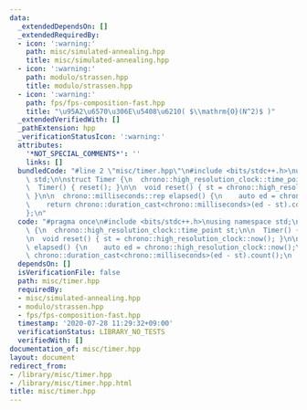```yaml
---
data:
  _extendedDependsOn: []
  _extendedRequiredBy:
  - icon: ':warning:'
    path: misc/simulated-annealing.hpp
    title: misc/simulated-annealing.hpp
  - icon: ':warning:'
    path: modulo/strassen.hpp
    title: modulo/strassen.hpp
  - icon: ':warning:'
    path: fps/fps-composition-fast.hpp
    title: "\u95A2\u6570\u306E\u5408\u6210( $\\mathrm{O}(N^2)$ )"
  _extendedVerifiedWith: []
  _pathExtension: hpp
  _verificationStatusIcon: ':warning:'
  attributes:
    '*NOT_SPECIAL_COMMENTS*': ''
    links: []
  bundledCode: "#line 2 \"misc/timer.hpp\"\n#include <bits/stdc++.h>\nusing namespace\
    \ std;\n\nstruct Timer {\n  chrono::high_resolution_clock::time_point st;\n\n\
    \  Timer() { reset(); }\n\n  void reset() { st = chrono::high_resolution_clock::now();\
    \ }\n\n  chrono::milliseconds::rep elapsed() {\n    auto ed = chrono::high_resolution_clock::now();\n\
    \    return chrono::duration_cast<chrono::milliseconds>(ed - st).count();\n  }\n\
    };\n"
  code: "#pragma once\n#include <bits/stdc++.h>\nusing namespace std;\n\nstruct Timer\
    \ {\n  chrono::high_resolution_clock::time_point st;\n\n  Timer() { reset(); }\n\
    \n  void reset() { st = chrono::high_resolution_clock::now(); }\n\n  chrono::milliseconds::rep\
    \ elapsed() {\n    auto ed = chrono::high_resolution_clock::now();\n    return\
    \ chrono::duration_cast<chrono::milliseconds>(ed - st).count();\n  }\n};"
  dependsOn: []
  isVerificationFile: false
  path: misc/timer.hpp
  requiredBy:
  - misc/simulated-annealing.hpp
  - modulo/strassen.hpp
  - fps/fps-composition-fast.hpp
  timestamp: '2020-07-28 11:29:32+09:00'
  verificationStatus: LIBRARY_NO_TESTS
  verifiedWith: []
documentation_of: misc/timer.hpp
layout: document
redirect_from:
- /library/misc/timer.hpp
- /library/misc/timer.hpp.html
title: misc/timer.hpp
---
```

